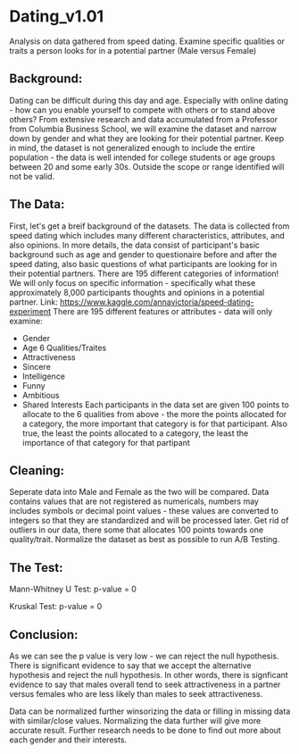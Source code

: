 # Dating_v1.01
Analysis on data gathered from speed dating. Examine specific qualities or traits a person looks for in a potential partner (Male versus Female)

## Background:
Dating can be difficult during this day and age. Especially with online dating - how can you enable yourself to compete with others or to stand above others? From extensive research and data accumulated from a Professor from Columbia Business School, we will examine the dataset and narrow down by gender and what they are looking for their potential partner. Keep in mind, the dataset is not generalized enough to include the entire population - the data is well intended for college students or age groups between 20 and some early 30s. Outside the scope or range identified will not be valid.

## The Data:
First, let's get a breif background of the datasets. The data is collected from speed dating which includes many different characteristics, attributes, and also opinions. In more details, the data consist of participant's basic background such as age and gender to questionaire before and after the speed dating, also basic questions of what participants are looking for in their potential partners. There are 195 different categories of information! We will only focus on specific information - specifically what these approximately 8,000 participants thoughts and opinions in a potential partner. 
Link: https://www.kaggle.com/annavictoria/speed-dating-experiment
There are 195 different features or attributes - data will only examine:

  - Gender
  - Age
6 Qualities/Traites
  - Attractiveness
  - Sincere
  - Intelligence
  - Funny
  - Ambitious
  - Shared Interests
Each participants in the data set are given 100 points to allocate to the 6 qualities from above - the more the points allocated for a category, the more important that category is for that participant. Also true, the least the points allocated to a category, the least the importance of that category for that partipant

## Cleaning:
Seperate data into Male and Female as the two will be compared. Data contains values that are not registered as numericals, numbers may includes symbols or decimal point values - these values are converted to integers so that they are standardized and will be processed later. Get rid of outliers in our data, there some that allocates 100 points towards one quality/trait. Normalize the dataset as best as possible to run A/B Testing.

## The Test:

  Mann-Whitney U Test: p-value = 0
  
  Kruskal Test: p-value = 0

## Conclusion:
As we can see the p value is very low - we can reject the null hypothesis. There is significant evidence to say that we accept the alternative hypothesis and reject the null hypothesis. In other words, there is signficant evidence to say that males overall tend to seek attractiveness in a partner versus females who are less likely than males to seek attractiveness.

Data can be normalized further winsorizing the data or filling in missing data with similar/close values. Normalizing the data further will give more accurate result. Further research needs to be done to find out more about each gender and their interests.
